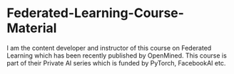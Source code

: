 # Federated-Learning-Course-Material
I am the content developer and instructor of this course on Federated Learning which has been recently published by OpenMined. This course is part of their Private AI series which is funded by PyTorch, FacebookAI etc. 
